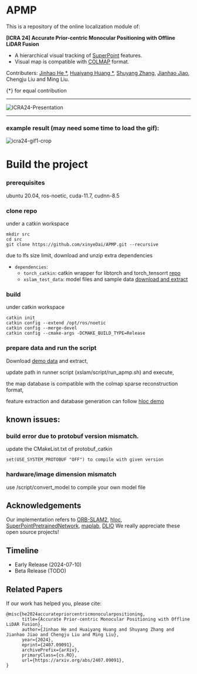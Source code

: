 # APMP
This is a repository of the online localization module of:

**[ICRA 24] Accurate Prior-centric Monocular Positioning with Offline LiDAR Fusion**

- A hierarchical visual tracking of [SuperPoint](https://github.com/magicleap/SuperPointPretrainedNetwork) features.
- Visual map is compatible with [COLMAP](https://colmap.github.io/) format.

Contributers: [Jinhao He *](https://github.com/David-Willo/), [Huaiyang Huang *](https://github.com/hyhuang1995), [Shuyang Zhang](https://github.com/ShuyangUni), [Jianhao Jiao](https://github.com/gogojjh), Chengju Liu and Ming Liu.

{*} for equal contribution


---
![ICRA24-Presentation](https://github.com/David-Willo/APMP/assets/14790278/d88a7654-1303-466a-aded-194527709156)

---
### example result (may need some time to load the gif):
![icra24-gif1-crop](https://github.com/David-Willo/APMP/assets/14790278/33d64966-26fc-427f-9b4f-4b4810b05ec9)


# Build the project

### prerequisites

ubuntu 20.04, ros-noetic, cuda-11.7, cudnn-8.5 


### clone repo

under a catkin workspace
```
mkdir src
cd src
git clone https://github.com/xinyeDai/APMP.git --recursive

```
due to lfs size limit, download and unzip extra dependencies
- `dependencies`: 
    - `torch_catkin`: catkin wrapper for libtorch and torch_tensorrt [repo](https://github.com/David-Willo/torch_catkin)
    - `xslam_test_data`: model files and sample data [download and extract](https://drive.google.com/drive/folders/10zBkkRtqMTM4WOV0tfBpXaTPjkfRnFPy?usp=sharing)

### build

under catkin workspace

```
catkin init
catkin config --extend /opt/ros/noetic
catkin config --merge-devel
catkin config --cmake-args -DCMAKE_BUILD_TYPE=Release
```

### prepare data and run the script

Download [demo data](https://drive.google.com/file/d/1wfFz8Xjewd19Kv7yhrvV2TbMhVaxDo8Q/view?usp=sharing) and extract,

update path in runner script (xslam/script/run_apmp.sh) and execute,

the map database is compatible with the colmap sparse reconstruction format, 

feature extraction and database generation can follow [hloc demo](https://github.com/cvg/Hierarchical-Localization/blob/master/demo.ipynb)


## known issues:
### build error due to protobuf version mismatch.

update the CMakeList.txt of protobuf_catkin
```
set(USE_SYSTEM_PROTOBUF "OFF") to compile with given version
```
### hardware/image dimension mismatch
use /script/convert_model to compile your own model file


## Acknowledgements
Our implementation refers to [ORB-SLAM2](https://github.com/raulmur/ORB_SLAM2), [hloc](https://github.com/cvg/Hierarchical-Localization), [SuperPointPretrainedNetwork](https://github.com/magicleap/SuperPointPretrainedNetwork), [maplab](https://github.com/ethz-asl/maplab), [DLIO](https://github.com/vectr-ucla/direct_lidar_inertial_odometry)
We really appreciate these open source projects!

## Timeline
- Early Release (2024-07-10)
- Beta Release (TODO)
## Related Papers
If our work has helped you, please cite:

```
@misc{he2024accuratepriorcentricmonocularpositioning,
      title={Accurate Prior-centric Monocular Positioning with Offline LiDAR Fusion}, 
      author={Jinhao He and Huaiyang Huang and Shuyang Zhang and Jianhao Jiao and Chengju Liu and Ming Liu},
      year={2024},
      eprint={2407.09091},
      archivePrefix={arXiv},
      primaryClass={cs.RO},
      url={https://arxiv.org/abs/2407.09091}, 
}
```
